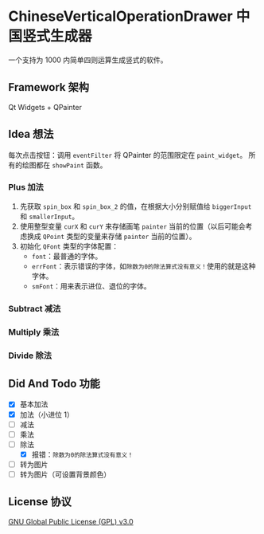 # ChineseVerticalOperationDrawer 中国竖式生成器

一个支持为 1000 内简单四则运算生成竖式的软件。

## Framework 架构

Qt Widgets + QPainter

## Idea 想法

每次点击按钮：调用 `eventFilter` 将 QPainter 的范围限定在 `paint_widget`。
所有的绘图都在 `showPaint` 函数。

### Plus 加法

1. 先获取 `spin_box` 和 `spin_box_2` 的值，在根据大小分别赋值给 `biggerInput` 和 `smallerInput`。
2. 使用整型变量 `curX` 和 `curY` 来存储画笔 `painter` 当前的位置（以后可能会考虑换成 `QPoint` 类型的变量来存储 `painter` 当前的位置）。
3. 初始化 `QFont` 类型的字体配置：
   - `font`：最普通的字体。
   - `errFont`：表示错误的字体，如`除数为0的除法算式没有意义！`使用的就是这种字体。
   - `smFont`：用来表示进位、退位的字体。

### Subtract 减法

### Multiply 乘法

### Divide 除法

## Did And Todo 功能

- [x] 基本加法
- [x] 加法（小进位 1）
- [ ] 减法
- [ ] 乘法
- [ ] 除法
  - [x] 报错：`除数为0的除法算式没有意义！`
- [ ] 转为图片
- [ ] 转为图片（可设置背景颜色）

## License 协议

[GNU Global Public License (GPL) v3.0](LICENSE)
